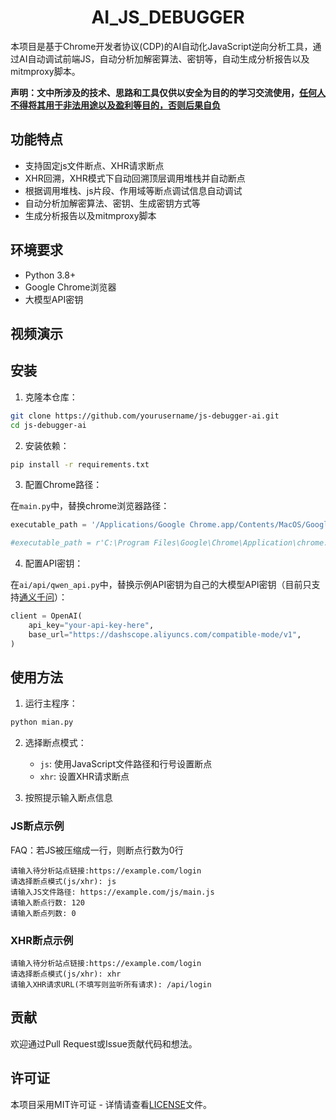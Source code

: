 # <h1 align="center">AI_JS_DEBUGGER</h1>

本项目是基于Chrome开发者协议(CDP)的AI自动化JavaScript逆向分析工具，通过AI自动调试前端JS，自动分析加解密算法、密钥等，自动生成分析报告以及mitmproxy脚本。

**声明：文中所涉及的技术、思路和工具仅供以安全为目的的学习交流使用，<u>任何人不得将其用于非法用途以及盈利等目的，否则后果自负</u>** 

## 功能特点

- 支持固定js文件断点、XHR请求断点
- XHR回溯，XHR模式下自动回溯顶层调用堆栈并自动断点
- 根据调用堆栈、js片段、作用域等断点调试信息自动调试
- 自动分析加解密算法、密钥、生成密钥方式等
- 生成分析报告以及mitmproxy脚本

## 环境要求

- Python 3.8+
- Google Chrome浏览器
- 大模型API密钥

## 视频演示



## 安装

1. 克隆本仓库：

```bash
git clone https://github.com/yourusername/js-debugger-ai.git
cd js-debugger-ai
```

2. 安装依赖：

```bash
pip install -r requirements.txt
```

3. 配置Chrome路径：

在`main.py`中，替换chrome浏览器路径：
```Python
executable_path = '/Applications/Google Chrome.app/Contents/MacOS/Google Chrome'

#executable_path = r'C:\Program Files\Google\Chrome\Application\chrome.exe'
```

4. 配置API密钥：

在`ai/api/qwen_api.py`中，替换示例API密钥为自己的大模型API密钥（目前只支持[通义千问](https://bailian.console.aliyun.com/#/home)）：

```python
client = OpenAI(
    api_key="your-api-key-here",
    base_url="https://dashscope.aliyuncs.com/compatible-mode/v1",
)
```

## 使用方法

1. 运行主程序：

```bash
python mian.py
```

2. 选择断点模式：
   - `js`: 使用JavaScript文件路径和行号设置断点
   - `xhr`: 设置XHR请求断点

2. 按照提示输入断点信息

### JS断点示例

FAQ：若JS被压缩成一行，则断点行数为0行
```
请输入待分析站点链接:https://example.com/login
请选择断点模式(js/xhr): js
请输入JS文件路径: https://example.com/js/main.js
请输入断点行数: 120
请输入断点列数: 0
```

### XHR断点示例

```
请输入待分析站点链接:https://example.com/login
请选择断点模式(js/xhr): xhr
请输入XHR请求URL(不填写则监听所有请求): /api/login
```

## 贡献

欢迎通过Pull Request或Issue贡献代码和想法。

## 许可证

本项目采用MIT许可证 - 详情请查看[LICENSE](LICENSE)文件。 
